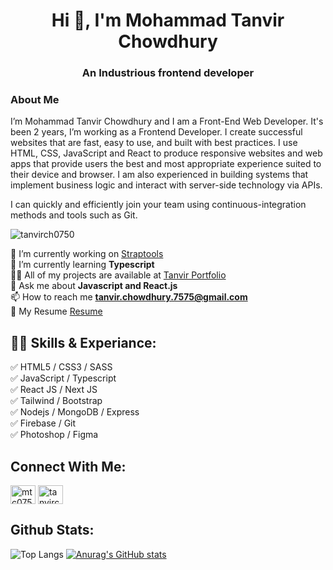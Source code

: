 <h1 align="center">Hi 👋, I'm Mohammad Tanvir Chowdhury</h1>
<h3 align="center">An Industrious frontend developer</h3>

### About Me

I’m Mohammad Tanvir Chowdhury and I am a Front-End Web Developer. It's been 2 years, I’m working as a Frontend Developer. I create successful websites that are fast, easy to use, and built with best practices. I use HTML, CSS, JavaScript and React to produce responsive websites and web apps that provide users the best and most appropriate experience suited to their device and browser. I am also experienced in building systems that implement business logic and interact with server-side technology via APIs.

I can quickly and efficiently join your team using continuous-integration methods and tools such as Git.

<p align="left"> <img src="https://komarev.com/ghpvc/?username=tanvirch0750&label=Profile%20views&color=0e75b6&style=flat" alt="tanvirch0750" /> </p>


🔭 I’m currently working on [Straptools](https://straptools-420cd.web.app/) <br>
🌱 I’m currently learning **Typescript** <br>
👨‍💻 All of my projects are available at [Tanvir Portfolio](https://tanvir-chowdhury.netlify.app/) <br>
💬 Ask me about **Javascript and React.js** <br>
📫 How to reach me **tanvir.chowdhury.7575@gmail.com** <br>
📄 My Resume [Resume](https://drive.google.com/file/d/1WIpgyNlZR3Cpg3AC2UCkmWuzsT8R6DoK/view?usp=sharing) <br>


## 👨‍💻 Skills & Experiance: 

✅ HTML5 / CSS3 / SASS <br>
✅ JavaScript / Typescript <br>
✅ React JS / Next JS<br>
✅ Tailwind / Bootstrap <br>
✅ Nodejs / MongoDB / Express <br>
✅ Firebase / Git <br>
✅ Photoshop / Figma <br>


## Connect With Me:

<p align="left">
<a href="https://twitter.com/mtc0750" target="blank"><img align="center" src="https://raw.githubusercontent.com/rahuldkjain/github-profile-readme-generator/master/src/images/icons/Social/twitter.svg" alt="mtc0750" height="30" width="40" /></a>
<a href="https://linkedin.com/in/tanvirc" target="blank"><img align="center" src="https://raw.githubusercontent.com/rahuldkjain/github-profile-readme-generator/master/src/images/icons/Social/linked-in-alt.svg" alt="tanvirc" height="30" width="40" /></a>
</p>

## Github Stats:

![Top Langs](https://github-readme-stats.vercel.app/api/top-langs/?username=tanvirch0750&layout=compact) [![Anurag's GitHub stats](https://github-readme-stats.vercel.app/api?username=tanvirch0750)](https://github.com/anuraghazra/github-readme-stats)



